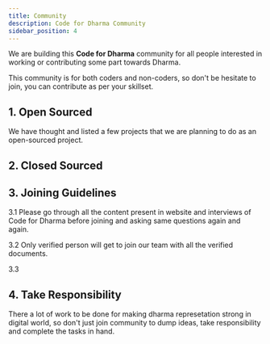 ```yaml
---
title: Community
description: Code for Dharma Community
sidebar_position: 4
---
```


<!-- @format -->

<!-- # Community -->

We are building this **Code for Dharma** community for all people interested in working or contributing some part towards Dharma.

This community is for both coders and non-coders, so don't be hesitate to join, you can contribute as per your skillset.

## 1. Open Sourced

We have thought and listed a few projects that we are planning to do as an open-sourced project.

## 2. Closed Sourced

## 3. Joining Guidelines

3.1 Please go through all the content present in website and interviews of Code for Dharma before joining and asking same questions again and again.

3.2 Only verified person will get to join our team with all the verified documents.

3.3

## 4. Take Responsibility

There a lot of work to be done for making dharma represetation strong in digital world, so don't just join community to dump ideas, take responsibility and complete the tasks in hand.
